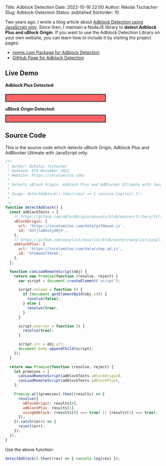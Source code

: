 Title: Adblock Detection
Date: 2022-10-16 22:00
Author: Nikolai Tschacher
Slug: Adblock-Detection
Status: published
Sortorder: 10

Two years ago, I wrote a blog article about [Adblock Detection using JavaScript only](https://incolumitas.com/2020/12/27/detecting-uBlock-Origin-and-Adblock-Plus-with-JavaScript-only/). Since then, I maintain a NodeJS library to **detect Adblock Plus and uBlock Origin**. If you want to use the Adblock Detection Library on your own website, you can learn how to include it by visiting the project pages:

+ [npmjs.com Package for Adblock Detection](https://www.npmjs.com/package/adblock-detect-javascript-only)
+ [GitHub Page for Adblock Detection](https://github.com/NikolaiT/adblock-detect-javascript-only)

## Live Demo

<script type="text/javascript">
/**
 * Author: Nikolai Tschacher
 * Updated: 6th November 2022
 * Website: https://incolumitas.com/
 *
 * Detects uBlock Origin, Adblock Plus and AdBlocker Ultimate with JavaScript only.
 *
 * Usage: detectAdblock().then((res) => { console.log(res) });
 *
 */
function detectAdblock() {
  const adblockTests = {
    // https://github.com/uBlockOrigin/uAssets/blob/master/filters/filters-2022.txt
    uBlockOrigin: {
      url: 'https://incolumitas.com/data/yzfdmoan.js',
      id: '837jlaBksSjd9jh',
    },
    // https://github.com/easylist/easylist/blob/master/easylist/easylist_general_block.txt
    adblockPlus: {
      url: 'https://incolumitas.com/data/utep_ad.js',
      id: 'hfuBadsf3hFAk',
    },
  };

  function canLoadRemoteScript(obj) {
    return new Promise(function (resolve, reject) {
      var script = document.createElement('script');

      script.onload = function () {
        if (document.getElementById(obj.id)) {
          resolve(false);
        } else {
          resolve(true);
        }
      }

      script.onerror = function () {
        resolve(true);
      }

      script.src = obj.url;
      document.body.appendChild(script);
    });
  }

  return new Promise(function (resolve, reject) {
    let promises = [
      canLoadRemoteScript(adblockTests.uBlockOrigin),
      canLoadRemoteScript(adblockTests.adblockPlus),
    ];

    Promise.all(promises).then((results) => {
      resolve({
        uBlockOrigin: results[0],
        adblockPlus: results[1],
        usingAdblock: (results[0] === true) || (results[1] === true),
      });
    }).catch((err) => {
      reject(err);
    });
  });
}

detectAdblock().then((res) => {
  var ublockEl = document.getElementById('ublock_origin');
  var adblockEl = document.getElementById('adblock_plus');

  if (res.uBlockOrigin) {
    ublockEl.innerHTML = 'You are using uBlock Origin!';
  } else {
    ublockEl.style.backgroundColor = '#63ff85';
    ublockEl.innerHTML = 'You are not using uBlock Origin';
  }

  if (res.adblockPlus) {
    adblockEl.innerHTML = 'You are using Adblock Plus / AdBlocker Ultimate!';
  } else {
    adblockEl.style.backgroundColor = '#63ff85';
    adblockEl.innerHTML = 'You are not using Adblock Plus';
  }
});
</script>

<strong>Adblock Plus Detected:</strong> <span id="adblock_plus" style="border: 3px #4f4f4f solid;
    padding: 10px;
    background-color: #ff6363;
    margin-top: 20px;
    display: block;
    width: 300px;"></span>

<strong>uBlock Origin Detected:</strong> <span id="ublock_origin" style="border: 3px #4f4f4f solid;
    padding: 10px;
    background-color: #ff6363;
    margin-top: 10px;
    display: block;
    width: 300px;"></span>

## Source Code

This is the source code which detects uBlock Origin, Adblock Plus and AdBlocker Ultimate with JavaScript only:

```js
/**
 * Author: Nikolai Tschacher
 * Updated: 6th November 2022
 * Website: https://incolumitas.com/
 * 
 * Detects uBlock Origin, Adblock Plus and AdBlocker Ultimate with JavaScript only.
 * 
 * Usage: detectAdblock().then((res) => { console.log(res) });
 * 
 */
function detectAdblock() {
  const adblockTests = {
    // https://github.com/uBlockOrigin/uAssets/blob/master/filters/filters-2022.txt
    uBlockOrigin: {
      url: 'https://incolumitas.com/data/yzfdmoan.js',
      id: '837jlaBksSjd9jh',
    },
    // https://github.com/easylist/easylist/blob/master/easylist/easylist_general_block.txt
    adblockPlus: {
      url: 'https://incolumitas.com/data/utep_ad.js',
      id: 'hfuBadsf3hFAk',
    },
  };

  function canLoadRemoteScript(obj) {
    return new Promise(function (resolve, reject) {
      var script = document.createElement('script');

      script.onload = function () {
        if (document.getElementById(obj.id)) {
          resolve(false);
        } else {
          resolve(true);
        }
      }

      script.onerror = function () {
        resolve(true);
      }

      script.src = obj.url;
      document.body.appendChild(script);
    });
  }

  return new Promise(function (resolve, reject) {
    let promises = [
      canLoadRemoteScript(adblockTests.uBlockOrigin),
      canLoadRemoteScript(adblockTests.adblockPlus),
    ];

    Promise.all(promises).then((results) => {
      resolve({
        uBlockOrigin: results[0],
        adblockPlus: results[1],
        usingAdblock: (results[0] === true) || (results[1] === true),
      });
    }).catch((err) => {
      reject(err);
    });
  });
}
```

Use the above function:

```js
detectAdblock().then((res) => { console.log(res) });
```
